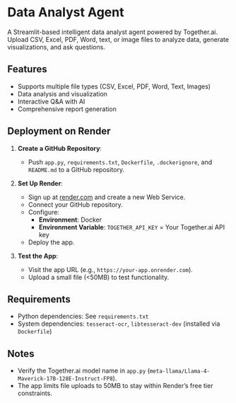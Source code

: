 # Data Analyst Agent

A Streamlit-based intelligent data analyst agent powered by Together.ai. Upload CSV, Excel, PDF, Word, text, or image files to analyze data, generate visualizations, and ask questions.

## Features
- Supports multiple file types (CSV, Excel, PDF, Word, Text, Images)
- Data analysis and visualization
- Interactive Q&A with AI
- Comprehensive report generation

## Deployment on Render
1. **Create a GitHub Repository**:
   - Push `app.py`, `requirements.txt`, `Dockerfile`, `.dockerignore`, and `README.md` to a GitHub repository.

2. **Set Up Render**:
   - Sign up at [render.com](https://render.com/) and create a new Web Service.
   - Connect your GitHub repository.
   - Configure:
     - **Environment**: Docker
     - **Environment Variable**: `TOGETHER_API_KEY` = Your Together.ai API key
   - Deploy the app.

3. **Test the App**:
   - Visit the app URL (e.g., `https://your-app.onrender.com`).
   - Upload a small file (<50MB) to test functionality.

## Requirements
- Python dependencies: See `requirements.txt`
- System dependencies: `tesseract-ocr`, `libtesseract-dev` (installed via `Dockerfile`)

## Notes
- Verify the Together.ai model name in `app.py` (`meta-llama/Llama-4-Maverick-17B-128E-Instruct-FP8`).
- The app limits file uploads to 50MB to stay within Render’s free tier constraints.